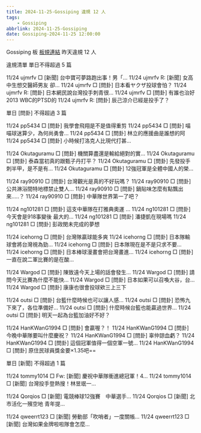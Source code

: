 ```yaml
---
title: 2024-11-25-Gossiping 違規 12 人
tags:
    - Gossiping
abbrlink: 2024-11-25-Gossiping
date: Gossiping-2024-11-25 12:00:00
---
```

Gossiping 板 [板規連結](https://www.ptt.cc/bbs/Gossiping/M.1637425085.A.07D.html)
昨天違規 12 人
<!-- more -->

違規清單
單日不得超過 5 篇

11/24 ujmrfv □ [新聞] 台中寶可夢路跑出事！男「…
11/24 ujmrfv R: [新聞] 女高中生想交醫師男友 卻…
11/24 ujmrfv □ [問卦] 日本看ヤクザ投球會怕？
11/24 ujmrfv R: [問卦] 日本網民說台灣投手刺青很…
11/24 ujmrfv □ [問卦] 有誰也治好2013 WBC的PTSD的
11/24 ujmrfv R: [問卦] 辰己涼介已經是投手了？

單日 [問卦] 不得超過 3 篇

11/24 pp5434 □ [問卦] 我學會飛翔是不是值得重剪
11/24 pp5434 □ [問卦] 喵喵球迷算少，為何尚勇會…
11/24 pp5434 □ [問卦] 林立的應援曲是誰想的阿
11/24 pp5434 □ [問卦] 小時候打洛克人比現代打甚…

11/24 Okutaguramu □ [問卦] 機關算盡還是輸給絕對的實…
11/24 Okutaguramu □ [問卦] 泰森當初真的跟甄子丹打平？
11/24 Okutaguramu □ [問卦] 先發投手刺半甲，是不是有…
11/24 Okutaguramu □ [問卦] 12強冠軍是全體中國人的榮…

11/24 ray90910 □ [問卦] 台灣觀光是真的不好玩嗎？
11/24 ray90910 □ [問卦] 公共淋浴間特地標禁止雙人…
11/24 ray90910 □ [問卦] 鍋貼味怎麼有點飄出來…..？
11/24 ray90910 □ [問卦] 中華隊世界第一了吧？

11/24 ng101281 □ [問卦] 這支中華隊在打雅典奧運 …
11/24 ng101281 □ [問卦] 今天會是918事變後 最大的…
11/24 ng101281 □ [問卦] 潘捷凱在現場嗎
11/24 ng101281 □ [問卦] 彭政閔未完成的夢想

11/24 icehorng □ [問卦] 台灣隊贏球能多爽
11/24 icehorng □ [問卦] 日本隊輸球會將台灣視為勁…
11/24 icehorng □ [問卦] 日本隊現在是不是只求不要…
11/24 icehorng □ [問卦] 日本棒球漫畫會把台灣畫進…
11/24 icehorng □ [問卦] 一直在說二軍比賽的是在酸…

11/24 Wargod □ [問卦] 陳致遠今天上場的話會發生…
11/24 Wargod □ [問卦] 請問今天比賽為什麼不能快…
11/24 Wargod □ [問卦] 日本如果可以召喚大谷，台…
11/24 Wargod □ [問卦] 康康也很會投球欸三上三下

11/24 outsi □ [問卦] 台籃什麼時候也可以讓人感…
11/24 outsi □ [問卦] 恐怖九下來了，各位準備好…
11/24 outsi □ [問卦] 什麼時候台籃也能贏過世界…
11/24 outsi □ [問卦] 明天一起為台籃加油好不好？

11/24 HanKWanG1994 □ [問卦] 會贏喔？！
11/24 HanKWanG1994 □ [問卦] 今晚中華隊要叫什麼慶祝？
11/24 HanKWanG1994 □ [問卦] 辜仲諒血虧？
11/24 HanKWanG1994 □ [問卦] 這個冠軍值得一個空軍一號…
11/24 HanKWanG1994 □ [問卦] 原住民球員獎金要×1.35吧==

單日 [新聞] 不得超過 1 篇

11/24 tommy1014 □ Fw: [新聞] 慶祝中華隊衝進總冠軍！4…
11/24 tommy1014 □ [新聞] 台灣投手登熱搜！林昱珉一…

11/24 Qorqios □ [新聞] 電競棒球12強賽　中華選手…
11/24 Qorqios □ [新聞] 北市活化一殯空地 青年提…

11/24 qweerrt123 □ [新聞] 勞動部「吹哨者」一度關帳…
11/24 qweerrt123 □ [新聞] 台灣如果金牌啦啦隊會怎麼…